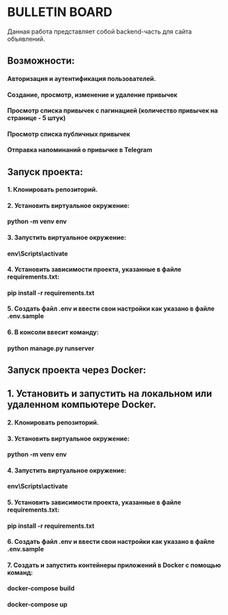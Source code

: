 # BULLETIN BOARD

Данная работа представляет собой backend-часть для сайта объявлений.  

## Возможности:

#### Авторизация и аутентификация пользователей.
#### Создание, просмотр, изменение и удаление привычек
#### Просмотр списка привычек с пагинацией (количество привычек на странице - 5 штук)
#### Просмотр списка публичных привычек
#### Отправка напоминаний о привычке в Telegram

## Запуск проекта:

#### 1. Клонировать репозиторий.
#### 2. Установить виртуальное окружение: 
####   python -m venv env
#### 3. Запустить виртуальное окружение: 
####   env\Scripts\activate
#### 4. Установить зависимости проекта, указанные в файле requirements.txt:
####   pip install -r requirements.txt
#### 5. Создать файл .env и ввести свои настройки как указано в файле .env.sample
#### 6. В консоли ввесит команду: 
####    python manage.py runserver

## Запуск проекта через Docker:

## 1. Установить и запустить на локальном или удаленном компьютере Docker.
#### 2. Клонировать репозиторий.
#### 3. Установить виртуальное окружение: 
####   python -m venv env
#### 4. Запустить виртуальное окружение: 
####   env\Scripts\activate
#### 5. Установить зависимости проекта, указанные в файле requirements.txt:
####   pip install -r requirements.txt
#### 6. Создать файл .env и ввести свои настройки как указано в файле .env.sample
#### 7. Создать и запустить контейнеры приложений в Docker с помощью команд: 
####   docker-compose build
####   docker-compose up




